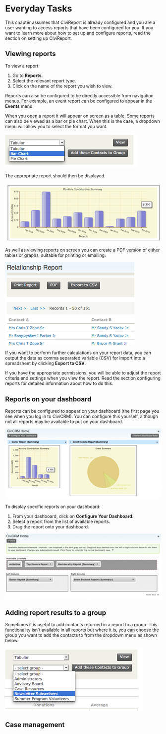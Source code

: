 Everyday Tasks
==============

This chapter assumes that CiviReport is already configured and you are a
user wanting to access reports that have been configured for you. If you
want to learn more about how to set up and configure reports, read the
section on setting up CiviReport. 

Viewing reports
---------------

To view a report:

1.  Go to **Reports**.  
2.  Select the relevant report type. 
3.  Click on the name of the report you wish to view.

Reports can also be configured to be directly accessible from navigation
menus. For example, an event report can be configured to appear in the
**Events** menu.

When you open a report it will appear on screen as a table. Some reports
can also be viewed as a bar or pie chart. When this is the case, a
dropdown menu will allow you to select the format you want.

![report_graph](/images/CiviCRM_update-CiviReport-report_graph-en.png "report_graph")

The appropriate report should then be displayed. 

![past_12_months_income](/images/CiviCRM_update-CiviReport-past_12_months_income-en.png "past_12_months_income")


As well as viewing reports on screen you can create a PDF version of
either tables or graphs, suitable for printing or emailing.

![report_pdf](/images/CiviCRM_update-CiviReport-report_pdf-en.png "report_pdf") 

If you want to perform further calculations on your report data, you can
output the data as comma separated variable (CSV) for import into a
spreadsheet by clicking **Export to CSV**. 

If you have the appropriate permissions, you will be able to adjust the
report criteria and settings when you view the report. Read the section
configuring reports for detailed information about how to do this.

Reports on your dashboard
-------------------------

Reports can be configured to appear on your dashboard (the first page
you see when you log in to CiviCRM). You can configure this yourself,
although not all reports may be available to put on your dashboard.

![dashboard](/images/CiviCRM_update-CiviReport-resized_600x269_dashboard-en.png "dashboard")

To display specific reports on your dashboard:

1.  From your dashboard, click on **Configure Your Dashboard**.
2.  Select a report from the list of available reports.
3.  Drag the report onto your dashboard.

![dashboard_config](/images/CiviCRM_update-CiviReport-resized_600x249_dashboard_config-en.png "dashboard_config")

Adding report results to a group
--------------------------------

Sometimes it is useful to add contacts returned in a report to a group.
This functionality isn't available in all reports but where it is, you
can choose the group you want to add the contacts to from the dropdown
menu as shown below.

![report_group](/images/CiviCRM_update-CiviReport-report_group-en.png "report_group")


Case management
---------------
